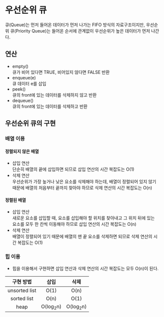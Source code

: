 # 우선순위 큐

큐(Queue)는 먼저 들어온 데이터가 먼저 나가는 FIFO 방식의 자료구조이지만, 우선순위 큐(Priority Queue)는 들어온 순서에 관계없이 우선순위가 높은 데이터가 먼저 나간다.

## 연산

+ empty()<br>큐가 비어 있다면 TRUE, 비어있지 않다면 FALSE 반환
+ enqueue(e)<br>큐 데이터 e를 삽입
+ peek()<br>큐의 front에 있는 데이터를 삭제하지 않고 반환
+ dequeue()<br>큐의 front에 있는 데이터를 삭제하고 반환

## 우선순위 큐의 구현

### 배열 이용

#### 정렬되지 않은 배열

+ 삽입 연산<br>단순히 배열의 끝에 삽입하면 되므로 삽입 연산의 시간 복잡도는 O(1)
+ 삭제 연산<br>우선순위가 가장 높거나 낮은 요소를 삭제해야 하는데, 배열이 정렬되어 있지 않기 때문에 배열의 처음부터 끝까지 찾아야 하므로 삭제 연산의 시간 복잡도는 O(n)

#### 정렬된 배열

+ 삽입 연산<br>새로운 요소를 삽입할 때, 요소를 삽입해야 할 위치를 찾아내고 그 위치 뒤에 있는 요소를 모두 한 칸씩 이동해야 하므로 삽입 연산의 시간 복잡도는 O(n)
+ 삭제 연산<br>배열이 정렬되어 있기 때문에 배열의 맨 끝 요소를 삭제하면 되므로 삭제 연산의 시간 복잡도는 O(1)

### 힙 이용

+ 힙을 이용해서 구현하면 삽입 연산과 삭제 연산의 시간 복잡도는 모두 O(n)이 된다.

| 구현 방법 | 삽입 | 삭제 |
| :--: | :--: | :--: |
| unsorted list | O(1) | O(n) |
| sorted list | O(n) | O(1) |
| heap | O(log<sub>2</sub>n) | O(log<sub>2</sub>n) |
